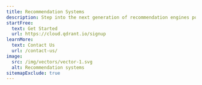 ```yaml
---
title: Recommendation Systems
description: Step into the next generation of recommendation engines powered by Qdrant. Experience a new level of intelligence in application interactions, offering unprecedented accuracy and depth in user personalization.
startFree:
  text: Get Started
  url: https://cloud.qdrant.io/signup
learnMore:
  text: Contact Us
  url: /contact-us/
image:
  src: /img/vectors/vector-1.svg
  alt: Recommendation systems
sitemapExclude: true
---
```


